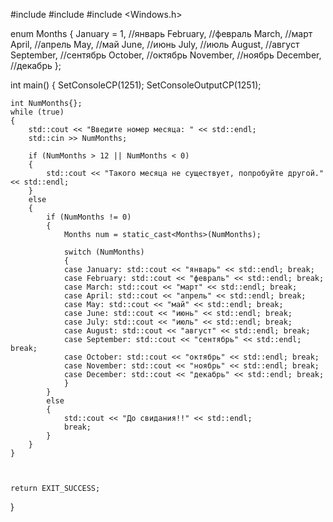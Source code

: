 #include <iostream>
#include <string>
#include <Windows.h>

enum Months
{
	January = 1, //январь
	February, //февраль
	March, //март
	April, //апрель
	May, //май
	June, //июнь
	July, //июль
	August, //август
	September, //сентябрь
	October, //октябрь
	November, //ноябрь
	December, //декабрь
};

int main()
{
	SetConsoleCP(1251);
	SetConsoleOutputCP(1251);

	int NumMonths{};
	while (true) 
	{
		std::cout << "Введите номер месяца: " << std::endl;
		std::cin >> NumMonths;

		if (NumMonths > 12 || NumMonths < 0)
		{
			std::cout << "Такого месяца не существует, попробуйте другой." << std::endl;
		}
		else
		{
			if (NumMonths != 0)
			{
				Months num = static_cast<Months>(NumMonths);

				switch (NumMonths)
				{
				case January: std::cout << "январь" << std::endl; break;
				case February: std::cout << "февраль" << std::endl; break;
				case March: std::cout << "март" << std::endl; break;
				case April: std::cout << "апрель" << std::endl; break;
				case May: std::cout << "май" << std::endl; break;
				case June: std::cout << "июнь" << std::endl; break;
				case July: std::cout << "июль" << std::endl; break;
				case August: std::cout << "август" << std::endl; break;
				case September: std::cout << "сентябрь" << std::endl; break;
				case October: std::cout << "октябрь" << std::endl; break;
				case November: std::cout << "ноябрь" << std::endl; break;
				case December: std::cout << "декабрь" << std::endl; break;
				}
			}
			else
			{
				std::cout << "До свидания!!" << std::endl;
				break;
			}
		}
	}



	return EXIT_SUCCESS;
}